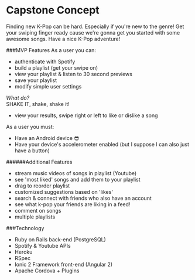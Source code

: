 # Capstone Concept

Finding new K-Pop can be hard. Especially if you're new to the genre! Get your swiping finger ready cause we're gonna get you started with some awesome songs. Have a nice K-Pop adventure!

###MVP Features
As a user you can:
- authenticate with Spotify
- build a playlist (get your swipe on)
- view your playlist & listen to 30 second previews
- save your playlist
- modify simple user settings

*What do?*  
SHAKE IT, shake, shake it!

- view your results, swipe right or left to like or dislike a song

As a user you must:
- Have an Android device 😎
- Have your device's accelerometer enabled (but I suppose I can also just have a button)

######Additional Features
- stream music videos of songs in playlist (Youtube)
- see 'most liked' songs and add them to your playlist
- drag to reorder playlist
- customized suggestions based on 'likes'
- search & connect with friends who also have an account
- see what k-pop your friends are liking in a feed!
- comment on songs
- multiple playlists

###Technology
- Ruby on Rails back-end (PostgreSQL)
- Spotify & Youtube APIs
- Heroku
- RSpec
- Ionic 2 Framework front-end (Angular 2)
- Apache Cordova + Plugins

